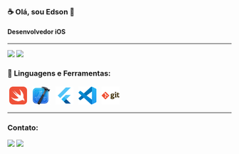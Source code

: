 ### ☕ Olá, sou Edson 👋
#### Desenvolvedor iOS
---
 <div>
  <img height="180em" src="https://github-readme-stats.vercel.app/api?username=3dsonneto&show_icons=true&theme=nightowl&include_all_commits=true&count_private=true"/>
  <img height="180em" src="https://github-readme-stats.vercel.app/api/top-langs/?username=3dsonneto&layout=compact&langs_count=7&theme=nightowl"/>
</div>
 
### 🧰 Linguagens e Ferramentas:
<p>
<img src="https://raw.githubusercontent.com/github/explore/80688e429a7d4ef2fca1e82350fe8e3517d3494d/topics/swift/swift.png" alt="Swift" height="40" style="vertical-align:top; margin:4px">
<img src="https://raw.githubusercontent.com/github/explore/80688e429a7d4ef2fca1e82350fe8e3517d3494d/topics/xcode/xcode.png" alt="Flutter" height="40" style="vertical-align:top; margin:4px">
<img src="https://raw.githubusercontent.com/github/explore/80688e429a7d4ef2fca1e82350fe8e3517d3494d/topics/flutter/flutter.png" alt="Flutter" height="40" style="vertical-align:top; margin:4px">
<img src="https://raw.githubusercontent.com/github/explore/80688e429a7d4ef2fca1e82350fe8e3517d3494d/topics/visual-studio-code/visual-studio-code.png" alt="VS Code" height="40" style="vertical-align:top; margin:4px">
<img src="https://raw.githubusercontent.com/github/explore/80688e429a7d4ef2fca1e82350fe8e3517d3494d/topics/git/git.png" alt="Git" height="40" style="vertical-align:top; margin:4px">
</p>

---
### Contato:
<p align="left">
  <a href="https://www.linkedin.com/in/3dsonneto" alt="Linkedin">
  <img src="https://img.shields.io/badge/-Linkedin-0e76a8?style=for-the-badge&logo=Linkedin&logoColor=white&link=https://www.linkedin.com/in/3dsonneto" /></a>

  <a href="mailto:edson_neto1996@hotmail.com" alt="Email">
  <img src="https://img.shields.io/badge/-Email-3b5998?style=for-the-badge&logo=email&logoColor=white&link=mailto:edson_neto1996@hotmail.com"/></a>
</p>  
